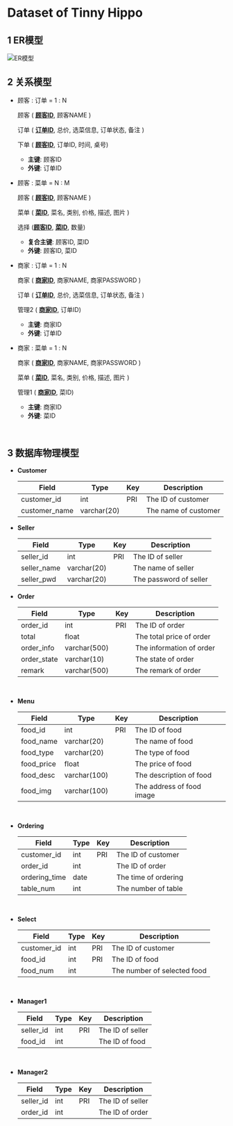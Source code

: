 # Dataset of Tinny Hippo


## 1 ER模型

![ER模型](C:\Users\jingy\OneDrive\under-graduate\大三下\系统分析\Project\ER模型.png)



## 2 关系模型

- 顾客 : 订单 = 1 : N

  顾客 ( <u>**顾客ID**</u>, 顾客NAME )

  订单 ( <u>**订单ID**</u>, 总价, 选菜信息, 订单状态, 备注 )

  下单 ( <u>**顾客ID**</u>,  订单ID, 时间, 桌号)

  - **主键**: 顾客ID
  - **外键**: 订单ID

- 顾客 : 菜单 = N : M

  顾客 ( <u>**顾客ID**</u>, 顾客NAME )

  菜单 ( <u>**菜ID**</u>, 菜名, 类别, 价格, 描述, 图片 )

  选择 (<u>**顾客ID**</u>, <u>**菜ID**</u>, 数量)

  - **复合主键**: 顾客ID, 菜ID
  - **外键**: 顾客ID, 菜ID

- 商家 : 订单 = 1 : N

  商家 ( <u>**商家ID**</u>, 商家NAME, 商家PASSWORD )

  订单 ( <u>**订单ID**</u>, 总价, 选菜信息, 订单状态, 备注 )

  管理2 ( <u>**商家ID**</u>,  订单ID)

  - **主键**: 商家ID
  - **外键**: 订单ID

- 商家 : 菜单 = 1 : N

  商家 ( <u>**商家ID**</u>, 商家NAME, 商家PASSWORD )

  菜单 ( <u>**菜ID**</u>, 菜名, 类别, 价格, 描述, 图片 )

  管理1 ( <u>**商家ID**</u>,  菜ID)

  - **主键**: 商家ID
  - **外键**: 菜ID

  ​

## 3 数据库物理模型

- **Customer**

  | Field         | Type        | Key  | Description          |
  | ------------- | ----------- | ---- | -------------------- |
  | customer_id   | int         | PRI  | The ID of customer   |
  | customer_name | varchar(20) |      | The name of customer |

- **Seller**

  | Field       | Type        | Key  | Description            |
  | ----------- | ----------- | ---- | ---------------------- |
  | seller_id   | int         | PRI  | The ID of seller       |
  | seller_name | varchar(20) |      | The name of seller     |
  | seller_pwd  | varchar(20) |      | The password of seller |

- **Order**

  | Field       | Type         | Key  | Description              |
  | ----------- | ------------ | ---- | ------------------------ |
  | order_id    | int          | PRI  | The ID of order          |
  | total       | float        |      | The total price of order |
  | order_info  | varchar(500) |      | The information of order |
  | order_state | varchar(10)  |      | The state of order       |
  | remark      | varchar(500) |      | The remark of order      |

  ​

- **Menu**

  | Field      | Type         | Key  | Description               |
  | ---------- | ------------ | ---- | ------------------------- |
  | food_id    | int          | PRI  | The ID of food            |
  | food_name  | varchar(20)  |      | The name of food          |
  | food_type  | varchar(20)  |      | The type of food          |
  | food_price | float        |      | The price of food         |
  | food_desc  | varchar(100) |      | The description of food   |
  | food_img   | varchar(100) |      | The address of food image |

  ​

- **Ordering**

  | Field         | Type | Key  | Description          |
  | ------------- | ---- | ---- | -------------------- |
  | customer_id   | int  | PRI  | The ID of customer   |
  | order_id      | int  |      | The ID of order      |
  | ordering_time | date |      | The time of ordering |
  | table_num     | int  |      | The number of table  |

  ​

- **Select**

  | Field       | Type | Key  | Description                 |
  | ----------- | ---- | ---- | --------------------------- |
  | customer_id | int  | PRI  | The ID of customer          |
  | food_id     | int  | PRI  | The ID of food              |
  | food_num    | int  |      | The number of selected food |

  ​


- **Manager1**

  | Field     | Type | Key  | Description      |
  | --------- | ---- | ---- | ---------------- |
  | seller_id | int  | PRI  | The ID of seller |
  | food_id   | int  |      | The ID of food   |

  ​

- **Manager2**

  | Field     | Type | Key  | Description      |
  | --------- | ---- | ---- | ---------------- |
  | seller_id | int  | PRI  | The ID of seller |
  | order_id  | int  |      | The ID of order  |

  ​
